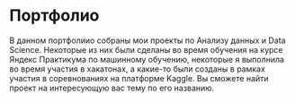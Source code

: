 # Портфолио 
В данном портфолиио собраны мои проекты по Анализу данных и Data Science. Некоторые из них были сделаны во время обучения на курсе Яндекс Практикума по машинному обучению, некоторые я выполнила во время участия в хакатонах, а какие-то были созданы в рамках участия в соревнованиях на платформе Kaggle. Вы сможете найти проект на интересующую вас тему по его названию. 
